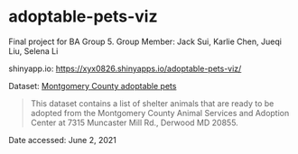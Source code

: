 # adoptable-pets-viz

Final project for BA Group 5.
Group Member: Jack Sui, Karlie Chen, Jueqi Liu, Selena Li

shinyapp.io: https://xyx0826.shinyapps.io/adoptable-pets-viz/

Dataset: [Montgomery County adoptable pets](https://catalog.data.gov/dataset/adoptable-pets)

> This dataset contains a list of shelter animals that are ready to be adopted
> from the Montgomery County Animal Services and Adoption Center
> at 7315 Muncaster Mill Rd., Derwood MD 20855.

Date accessed: June 2, 2021
